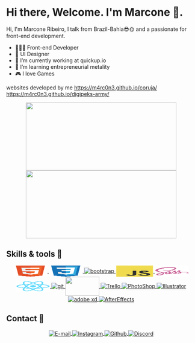 # Hi there, Welcome. I'm Marcone 👋. 
Hi, I'm Marcone Ribeiro, I talk from Brazil-Bahia😎🌞 and a passionate for front-end development. 

- 👨🏾‍💻 Front-end Developer
- 🎨 UI Designer
- 🔭 I’m currently working at quickup.io
- 🌱 I’m learning entrepreneurial metality
- 🎮 I love Games 

websites developed by me
 https://m4rc0n3.github.io/coruja/
 https://m4rc0n3.github.io/digipeks-army/
<p align="center">
  <a align="center" href="https://github.com/M4RC0N3">
    <img align="center" height="180" width="400" src= "https://github-readme-stats.vercel.app/api?username=M4RC0N3&count_private=true/api?username=M4RC0N3&show_icons=true&bg_color=45,0acf73,00ffd0&title_color=7558FF&icon_color=FFFB69"></img>
  </a>
  <a align="center" href="https://github.com/M4RC0N3">
    <img align="center" height="180" width="400" src= "https://github-readme-stats.vercel.app/api/top-langs/?username=M4RC0N3&layout=compact&bg_color=45,0acf73,00ffd0&title_color=7B19FF&icon_color=FFFB69)](https://github.com/M4RC0N3/github-readme-stats)"></img>
  </a>
</p>

## Skills & tools 🚀
<p align="center">
  <a align="center" href="https://github.com/M4RC0N3">
    <img align="center" style="max-width:100%;" src= "https://raw.githubusercontent.com/devicons/devicon/master/icons/html5/html5-original.svg" width="90" height="30" alt ="HTML 5"></img>
    <img align="center" style="max-width:100%;" src= "https://raw.githubusercontent.com/devicons/devicon/master/icons/css3/css3-original.svg" width="90" height="30" alt ="CSS 3"></img>
    <img align="center" style="max-width:100%;" src="https://cdn.jsdelivr.net/gh/devicons/devicon/icons/bootstrap/bootstrap-plain-wordmark.svg" width="90" height="30" alt="bootstrap" />
    <img align="center" style="max-width:100%;" src= "https://raw.githubusercontent.com/devicons/devicon/master/icons/javascript/javascript-original.svg" width="100" height="30"  alt ="Java Script">        </img>
    <img align="center" style="max-width:100%;" src= "https://raw.githubusercontent.com/devicons/devicon/master/icons/sass/sass-original.svg" width="90" height="30" alt ="SASS"></img>
    <img align="center" style="max-width:100%;" src= "https://raw.githubusercontent.com/devicons/devicon/master/icons/react/react-original.svg" width="90" height="30" alt ="React"></img>
  <img align="center" style="max-width:100%;" src="https://cdn.jsdelivr.net/gh/devicons/devicon/icons/git/git-plain-wordmark.svg" width="90" height="50" alt="git"/>
  <img  align="center" style="max-width:100%;" src="https://cdn.jsdelivr.net/gh/devicons/devicon/icons/ionic/ionic-original-wordmark.svg" width="90" height="50"/>

  
  <img align="center" style="max-width:100%;" src="https://cdn.jsdelivr.net/gh/devicons/devicon/icons/trello/trello-plain-wordmark.svg" width="100" height="70" alt="Trello" />
  <img align="center" style="max-width:100%;" src="https://cdn.jsdelivr.net/gh/devicons/devicon/icons/photoshop/photoshop-plain.svg" width="90" height="30" alt="PhotoShop" />
  <img align="center" style="max-width:100%;" src="https://cdn.jsdelivr.net/gh/devicons/devicon/icons/illustrator/illustrator-plain.svg" width="90" height="30" alt="Illustrator" />
  <img align="center" style="max-width:100%;" src="https://cdn.jsdelivr.net/gh/devicons/devicon/icons/xd/xd-plain.svg" width="90" height="30" alt="adobe xd" />
  <img align="center" style="max-width:100%;" src="https://cdn.jsdelivr.net/gh/devicons/devicon/icons/aftereffects/aftereffects-original.svg" width="90" height="30" alt="AfterEffects"  />
  </a>
</p>

## Contact 📱 
<p align = "center">
  <a href="mailto:marconeribeiro22@gmail.com" target="_blank">
    <img align="center" style="max-width:100%" src="https://img.shields.io/badge/Gmail-D14836?style=for-the-badge&logo=gmail&logoColor=white" alt="E-mail"></img>
  </a>
  <a href="https://www.instagram.com/marcone_s.ribeiro/" target="_blank">
    <img align="center" style="max-width:100%" src="https://img.shields.io/badge/Instagram-E4405F?style=for-the-badge&logo=instagram&logoColor=white" alt="Instagram"></img>
  </a>
  
  <a href="https://github.com/M4RC0N3" target="_blank">
    <img align="center" style="max-width:100%" src="https://img.shields.io/badge/GitHub-100000?style=for-the-badge&logo=github&logoColor=white" alt="Github"></img>
  </a>
  
  <a href="https://www.linkedin.com/in/marcone-ribeiro-947184163/" target="_blank">
    <img align="center" style="max-width:100%" src="https://img.shields.io/badge/LinkedIn-0077B5?style=for-the-badge&logo=linkedin&logoColor=white" alt="Discord"></img>
  </a>
  
